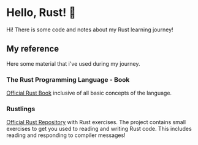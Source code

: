 # Hello, Rust! 🦀
Hi! There is some code and notes about my Rust learning journey!
## My reference
Here some material that i've used during my journey.
### The Rust Programming Language - Book
[Official Rust Book](https://doc.rust-lang.org/book/) inclusive of all basic concepts of the language.
### Rustlings
[Official Rust Repository](https://github.com/rust-lang/rustlings) with Rust exercises.
The project contains small exercises to get you used to reading and writing Rust code. This includes reading and responding to compiler messages!
